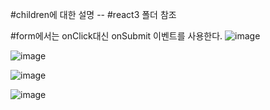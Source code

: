 #children에 대한 설명 -- #react3 폴더 참조

#form에서는 onClick대신 onSubmit 이벤트를 사용한다.
![image](https://github.com/minjukimmm/react_basiccc/assets/129017089/e85ae5bd-5cef-4934-8b10-d62b6ecfdace)

![image](https://github.com/minjukimmm/react_basiccc/assets/129017089/59930d6b-d29a-4079-bc10-e48efe7e94e2)

![image](https://github.com/minjukimmm/react_basiccc/assets/129017089/bd7e8cc3-e141-44b7-929f-45babab336fb)

![image](https://github.com/minjukimmm/react_basiccc/assets/129017089/109bbb20-82e3-408f-8b9a-c3b7a98438cd)



